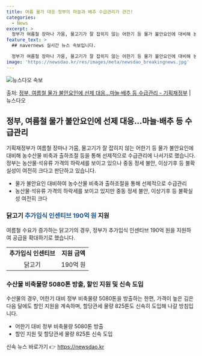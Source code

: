 ```yaml
---
title: 여름 물가 대응 정부의 마늘과 배추 수급관리가 관건!
categories:
  - News
excerpt: >
  정부가 여름철 장마나 가뭄, 물고기가 잘 잡히지 않는 어한기 등 물가 불안요인에 대비해 농수산물 비축과 출하…
feature_text: >
  ## navernews 실시간 뉴스 속보입니다.

  정부가 여름철 장마나 가뭄, 물고기가 잘 잡히지 않는 어한기 등 물가 불안요인에 대비해 농수산물 비축과 출하…
image: 'https://newsdao.kr/res/images/meta/newsdao_breakingnews.jpg'
---
```


![뉴스다오 속보](https://newsdao.kr/res/images/meta/newsdao_breakingnews.jpg)

<p>출처: <a href="https://newsdao.kr/3892" rel="dofollow">정부, 여름철 물가 불안요인에 선제 대응…마늘·배추 등 수급관리 - 기획재정부</a> | 뉴스다오</p>

<h2 data-ke-size="size26">정부, 여름철 물가 불안요인에 선제 대응…마늘·배추 등 수급관리</h2>
<p data-ke-size="size16">기획재정부가 여름철 장마나 가뭄, 물고기가 잘 잡히지 않는 어한기 등 물가 불안요인에 대비해 농수산물 비축과 출하조절 등을 통해 선제적으로 수급관리에 나서기로 했습니다. 정부는 농산물·석유류 가격의 하락세를 보이고 있으나 중동 정세 불안, 이상기후 등 불확실성이 여전히 크다고 판단하고 있습니다.</p>

<ul>
  <li>물가 불안요인 대비하여 농수산물 비축과 출하조절을 통해 선제적으로 수급관리</li>
  <li>농산물·석유류 가격의 하락세를 보이고 있지만 중동 정세 불안, 이상기후 등 불확실성 여전히 크다</li>
</ul>

<h3 data-ke-size="size22">닭고기 <b><span style="color: #1a5490;">추가입식 인센티브 190억 원</span></b> 지원</h3>
<p data-ke-size="size16">여름철 수요가 증가하는 닭고기의 경우, 정부가 추가입식 인센티브 190억 원을 지원하여 공급을 확대하기로 했습니다.</p>

<table>
  <tbody>
    <tr>
      <td style="text-align: center; height: 17px;"><b>추가입식 인센티브</b></td>
      <td style="text-align: center; height: 17px;"><b>지원 금액</b></td>
    </tr>
    <tr>
      <td style="text-align: center; height: 17px;">닭고기</td>
      <td style="text-align: center; height: 17px;">190억 원</td>
    </tr>
  </tbody>
</table>

<h3 data-ke-size="size22">수산물 비축물량 5080톤 방출, 할인 지원 및 신속 도입</h3>
<p data-ke-size="size16">수산물의 경우, 어한기 대비 정부 비축물량 5080톤을 방출하는 한편, 가격이 높은 김은 다음 달에도 할인 지원을 계속하며, 할당관세 물량 825톤도 신속히 도입해 나갈 방침입니다.</p>

<ul>
  <li>어한기 대비 정부 비축물량 5080톤 방출</li>
  <li>할인 지원 및 할당관세 물량 825톤 신속 도입</li>
</ul> 

신속 뉴스 바로가기 👉 <a href="https://newsdao.kr" rel="dofollow">https://newsdao.kr</a>


